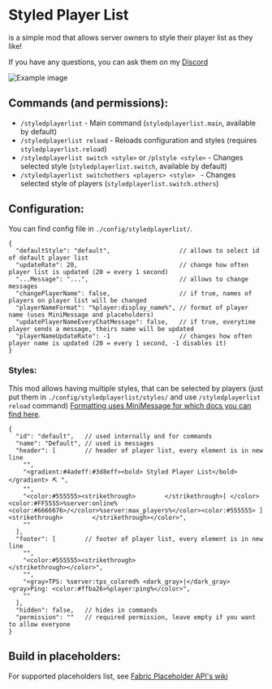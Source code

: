 # Styled Player List
is a simple mod that allows server owners to style their player list as they like!

If you have any questions, you can ask them on my [Discord](https://discord.com/invite/AbqPPppgrd)

![Example image](https://i.imgur.com/hxZjOzY.png)


## Commands (and permissions):
- `/styledplayerlist` - Main command (`styledplayerlist.main`, available by default)
- `/styledplayerlist reload` - Reloads configuration and styles (requires `styledplayerlist.reload`)
- `/styledplayerlist switch <style>` or `/plstyle <style>` - Changes selected style (`styledplayerlist.switch`, available by default)
- `/styledplayerlist switchothers <players> <style> ` - Changes selected style of players (`styledplayerlist.switch.others`)

## Configuration:
You can find config file in `./config/styledplayerlist/`.
```json5
{
  "defaultStyle": "default",                   // allows to select id of default player list
  "updateRate": 20,                            // change how often player list is updated (20 = every 1 second)
  "...Message": "...",                         // allows to change messages
  "changePlayerName": false,                   // if true, names of players on player list will be changed
  "playerNameFormat": "%player:display_name%", // format of player name (uses MiniMessage and placeholders)
  "updatePlayerNameEveryChatMessage": false,   // if true, everytime player sends a message, theirs name will be updated 
  "playerNameUpdateRate": -1                   // changes how often player name is updated (20 = every 1 second, -1 disables it)
}
```
### Styles:
This mod allows having multiple styles, that can be selected by players (just put them in `./config/styledplayerlist/styles/` and use `/styledplayerlist reload` command)
[Formatting uses MiniMessage for which docs you can find here](https://docs.adventure.kyori.net/minimessage.html#format).

```json5
{
  "id": "default",   // used internally and for commands
  "name": "Default", // used is messages
  "header": [        // header of player list, every element is in new line 
    "",
    "<gradient:#4adeff:#3d8eff><bold> Styled Player List</bold></gradient> ⛏ ",
    "",
    "<color:#555555><strikethrough>        </strikethrough>[ </color><color:#FF5555>%server:online%<color:#6666676>/</color>%server:max_players%</color><color:#555555> ]<strikethrough>        </strikethrough></color>",
    ""
  ],
  "footer": [        // footer of player list, every element is in new line 
    "",
    "<color:#555555><strikethrough>                          </strikethrough></color>",
    "",
    "<gray>TPS: %server:tps_colored% <dark_gray>|</dark_gray> <gray>Ping: <color:#ffba26>%player:ping%</color>",
    ""
  ],
  "hidden": false,   // hides in commands
  "permission": ""   // required permission, leave empty if you want to allow everyone
}
```

## Build in placeholders:
For supported placeholders list, see [Fabric Placeholder API's wiki](https://github.com/Patbox/FabricPlaceholderAPI/wiki)

